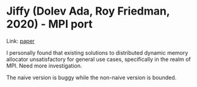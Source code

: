 # Jiffy (Dolev Ada, Roy Friedman, 2020) - MPI port

Link: [paper](/references/Jiffy/README.md)

I personally found that existing solutions to distributed dynamic memory allocator unsatisfactory for general use cases, specifically in the realm of MPI. Need more investigation.

The naive version is buggy while the non-naive version is bounded.
